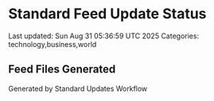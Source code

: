 # Standard Feed Update Status
Last updated: Sun Aug 31 05:36:59 UTC 2025
Categories: technology,business,world

## Feed Files Generated

Generated by Standard Updates Workflow
